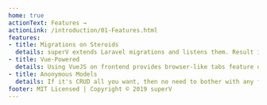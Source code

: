 ```yaml
---
home: true
actionText: Features →
actionLink: /introduction/01-Features.html
features:
- title: Migrations on Steroids
  details: superV extends Laravel migrations and listens them. Result is a full-blown SPA panel with no other configuration needed.
- title: Vue-Powered
  details: Using VueJS on frontend provides browser-like tabs feature on control panels with many other gems.
- title: Anonymous Models
  details: If it's CRUD all you want, then no need to bother with any file other than migrations.
footer: MIT Licensed | Copyright © 2019 superV
---
```


